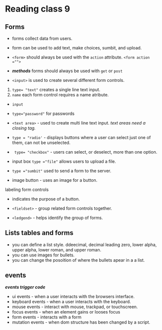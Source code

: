 # Reading class 9

## Forms
- forms collect data from users.
- form can be used to add text, make choices, sumbit, and upload.
- `<form>` should always be used with the `action` attribute. `<form action ="">`
- ***methods*** forms should always be used with `get` or `post`

- `<input>` is used to create several different form controls.
1. `type= "text"` creates a single line text input.
2. `name` each form control requires a name atribute.

- `input` 
- `type="password"` for passwords

- `<text area>` - used to create multi line text input. *text areas need a closing tag.* 

- `type = "radio'` - displays buttons where a user can select just one of them, can not be unselected.
- ` type= "checkbox"` - users can select, or deselect, more than one option.
- input box `type ="file"` allows users to upload a file.
- `type ="sumbit"` used to send a form to the server.
- image button - uses an image for a button.

labeling form controls
- indicates the purpose of a button.

- `<fieldset>` - group related form controls together.
- `<ledgend>` - helps identify the group of forms.

## Lists tables and forms
- you can define a list style. ddeecimal, decimal leading zero, lower alpha, upper alpha, lower roman, and upper roman.
- you can use images for bullets.
- you can change the posoition of where the bullets apear in a a list.

## events
***events trigger code***

- ui events - when a user interacts with the browsers interface.
- keyboard events - when a user interacts with the keyboard.
- mouse events - interact with mouse, trackpad, or touchscreen.
-  focus events - when an element gains or looses focus
- form events - interacts with a form
- mutation events - when dom structure has been changed by a script.